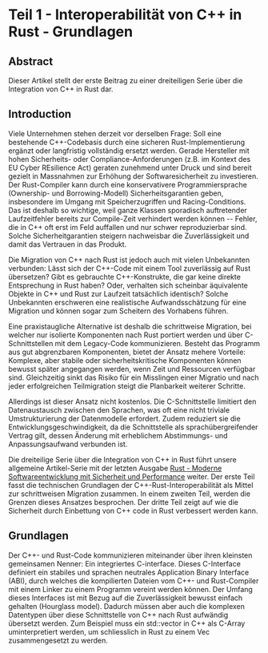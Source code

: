 # Teil 1 - Interoperabilität von C++ in Rust - Grundlagen

## Abstract

Dieser Artikel stellt der erste Beitrag zu einer dreiteiligen Serie über die Integration von C++ in Rust dar.


## Introduction

Viele Unternehmen stehen derzeit vor derselben Frage: Soll eine bestehende C++-Codebasis durch eine sicheren Rust-Implementierung ergänzt oder langfristig vollständig ersetzt werden.
Gerade Hersteller mit hohen Sicherheits- oder Compliance-Anforderungen (z.B. im Kontext des EU Cyber REsilience Act) geraten zunehmend unter Druck und sind bereit gezielt in Massnahmen zur Erhöhung der Softwaresicherheit zu investieren.
Der Rust-Compiler kann durch eine konservativere Programmiersprache (Ownership- und Borrowing-Modell) Sicherheitsgarantien geben, insbesondere im Umgang mit Speicherzugriffen und Racing-Conditions.
Das ist deshalb so wichtige, weil ganze Klassen sporadisch auftretender Laufzeitfehler bereits zur Compile-Zeit verhindert werden können -- Fehler, die in C++ oft erst im Feld auffallen und nur schwer reproduzierbar sind.
Solche Sicherheitgarantien steigern nachweisbar die Zuverlässigkeit und damit das Vertrauen in das Produkt.

Die Migration von C++ nach Rust ist jedoch auch mit vielen Unbekannten verbunden:
Lässt sich der C++-Code mit einem Tool zuverlässig auf Rust übersetzen? 
Gibt es gebrauchte C++-Konstrukte, die gar keine direkte Entsprechung in Rust haben?
Oder, verhalten sich scheinbar äquivalente Objekte in C++ und Rust zur Laufzeit tatsächlich identisch?
Solche Unbekannten erschweren eine realistische Aufwandsschätzung für eine Migration und können sogar zum Scheitern des Vorhabens führen.

Eine praxistaugliche Alternative ist deshalb die schrittweise Migration, bei welcher nur isolierte Komponenten nach Rust portiert werden und über C-Schnittstellen mit dem Legacy-Code kommunizieren.
Besteht das Programm aus gut abgrenzbaren Komponenten, bietet der Ansatz mehere Vorteile:
Komplexe, aber stabile oder sicherheitskritische Komponenten können bewusst später angegangen werden, wenn Zeit und Ressourcen verfügbar sind.
Gleichzeitig sinkt das Risiko für ein Misslingen einer Migratio und nach jeder erfolgreichen Teilmigration steigt die Planbarkeit weiterer Schritte.

Allerdings ist dieser Ansatz nicht kostenlos.
Die C-Schnittstelle limitiert den Datenaustausch zwischen den Sprachen, was oft eine nicht triviale Umstrukturierung der Datenmodelle erfordert.
Zudem reduziert sie die Entwicklungsgeschwindigkeit, da die Schnittstelle als sprachübergreifender Vertrag gilt, dessen Änderung mit erheblichem Abstimmungs- und Anpassungsaufwand verbunden ist.

Die dreiteilige Serie über die Integration von C++ in Rust führt unsere allgemeine Artikel-Serie mit der letzten Ausgabe [Rust - Moderne Softwareentwicklung mit Sicherheit und Performance](https://cudos.ch/de/news-insights/rust-moderne-softwareentwicklung-mit-sicherheit-und-performance/) weiter.
Der erste Teil fasst die technischen Grundlagen der C++-Rust-Interoperabilität als Mittel zur schrittweisen Migration zusammen.
In einem zweiten Teil, werden die Grenzen dieses Ansatzes besprochen.
Der dritte Teil zeigt auf wie die Sicherheit durch Einbettung von C++ code in Rust verbessert werden kann.

## Grundlagen

Der C++- und Rust-Code kommunizieren miteinander über ihren kleinsten gemeinsamen Nenner: Ein integriertes C-interface.
Dieses C-Interface definiert ein stabiles und sprachen neutrales Application Binary Interface (ABI), durch welches die kompilierten Dateien vom C++- und Rust-Compiler mit einem Linker zu einem Programm vereint werden können.
Der Umfang dieses Interfaces ist mit Bezug auf die Zuverlässigkeit bewusst einfach gehalten (Hourglass model).
Dadurch müssen aber auch die komplexen Datentypen über diese Schnittstelle von C++ nach Rust aufwändig übersetzt werden.
Zum Beispiel muss ein std::vector in C++ als C-Array uminterpretiert werden, um schliesslich in Rust zu einem Vec zusammengesetzt zu werden.


